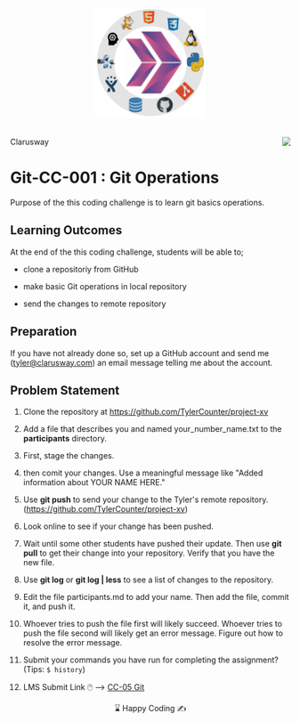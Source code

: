 
<center><img src="https://github.com/aaron-clarusway/fullstack/blob/master/itf-logo.png?raw=true"  alt="alt text" width="200"/></center>
<br>

<p>Clarusway<img align="right"
  src="https://secure.meetupstatic.com/photos/event/3/1/b/9/600_488352729.jpeg"  width="15px"></p>

# Git-CC-001 : Git Operations

Purpose of the this coding challenge is to learn git basics operations.

## Learning Outcomes

At the end of the this coding challenge, students will be able to;

- clone a repositoriy from GitHub

- make basic Git operations in local repository

- send the changes to remote repository


## Preparation

If you have not already done so, set up a GitHub account and send me (tyler@clarusway.com) an email message telling me about the account.

## Problem Statement

1. Clone the repository at https://github.com/TylerCounter/project-xv

2. Add a file that describes you and named your_number_name.txt to the **participants** directory.

3. First, stage the changes.

4. then comit your changes. Use a meaningful message like "Added information about YOUR NAME HERE."

5. Use **git push** to send your change to the Tyler's remote repository. (https://github.com/TylerCounter/project-xv)

6. Look online to see if your change has been pushed.

7. Wait until some other students have pushed their update. Then use **git pull** to get their change into your repository. Verify that you have the new file.

8. Use **git log** or **git log | less** to see a list of changes to the repository.

9. Edit the file participants.md to add your name. Then add the file, commit it, and push it.

10. Whoever tries to push the file first will likely succeed. Whoever tries to push the file second will likely get an error message. Figure out how to resolve the error message.

11. Submit your commands you have run for completing the assignment?
(Tips: `$ history`)

12. LMS Submit Link :computer_mouse: --> [ CC-05 Git ](https://lms.clarusway.com/mod/assign/view.php?id=7739)


<center> &#8987; Happy Coding  &#9997; </center>